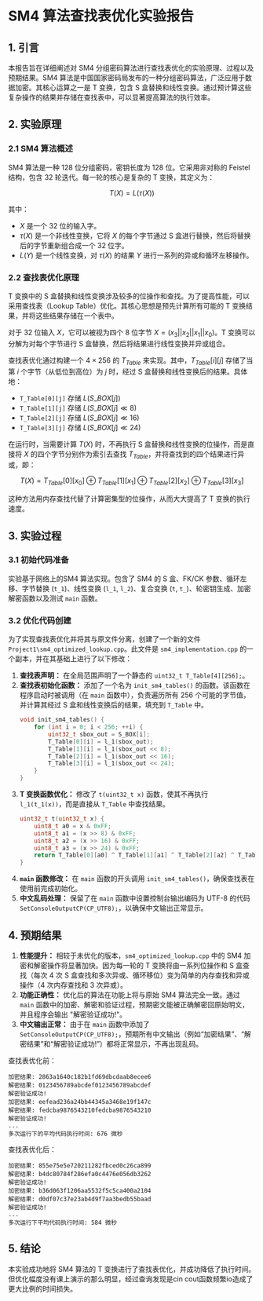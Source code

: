 # SM4 算法查找表优化实验报告

## 1. 引言

本报告旨在详细阐述对 SM4 分组密码算法进行查找表优化的实验原理、过程以及预期结果。SM4 算法是中国国家密码局发布的一种分组密码算法，广泛应用于数据加密。其核心运算之一是 T 变换，包含 S 盒替换和线性变换。通过预计算这些复杂操作的结果并存储在查找表中，可以显著提高算法的执行效率。

## 2. 实验原理

### 2.1 SM4 算法概述

SM4 算法是一种 128 位分组密码，密钥长度为 128 位。它采用非对称的 Feistel 结构，包含 32 轮迭代。每一轮的核心是复杂的 T 变换，其定义为：

$$T(X) = L(\tau(X))$$

其中：
*   $X$ 是一个 32 位的输入字。
*   $\tau(X)$ 是一个非线性变换，它将 $X$ 的每个字节通过 S 盒进行替换，然后将替换后的字节重新组合成一个 32 位字。
*   $L(Y)$ 是一个线性变换，对 $\tau(X)$ 的结果 $Y$ 进行一系列的异或和循环左移操作。

### 2.2 查找表优化原理

T 变换中的 S 盒替换和线性变换涉及较多的位操作和查找。为了提高性能，可以采用查找表（Lookup Table）优化。其核心思想是预先计算所有可能的 T 变换结果，并将这些结果存储在一个表中。

对于 32 位输入 $X$，它可以被视为四个 8 位字节 $X = (x_3 || x_2 || x_1 || x_0)$。T 变换可以分解为对每个字节进行 S 盒替换，然后将结果进行线性变换并异或组合。

查找表优化通过构建一个 $4 \times 256$ 的 $T_{Table}$ 来实现。其中，$T_{Table}[i][j]$ 存储了当第 $i$ 个字节（从低位到高位）为 $j$ 时，经过 S 盒替换和线性变换后的结果。具体地：

*   `T_Table[0][j]` 存储 $L(S\_BOX[j])$
*   `T_Table[1][j]` 存储 $L(S\_BOX[j] \ll 8)$
*   `T_Table[2][j]` 存储 $L(S\_BOX[j] \ll 16)$
*   `T_Table[3][j]` 存储 $L(S\_BOX[j] \ll 24)$

在运行时，当需要计算 $T(X)$ 时，不再执行 S 盒替换和线性变换的位操作，而是直接将 $X$ 的四个字节分别作为索引去查找 $T_{Table}$，并将查找到的四个结果进行异或，即：

$$T(X) = T_{Table}[0][x_0] \oplus T_{Table}[1][x_1] \oplus T_{Table}[2][x_2] \oplus T_{Table}[3][x_3]$$

这种方法用内存查找代替了计算密集型的位操作，从而大大提高了 T 变换的执行速度。

## 3. 实验过程

### 3.1 初始代码准备

实验基于网络上的SM4 算法实现。包含了 SM4 的 S 盒、FK/CK 参数、循环左移、字节替换 (`t_1`)、线性变换 (`l_1`, `l_2`)、复合变换 (`t`, `t_`)、轮密钥生成、加密解密函数以及测试 `main` 函数。

### 3.2 优化代码创建

为了实现查找表优化并将其与原文件分离，创建了一个新的文件 `Project1\sm4_optimized_lookup.cpp`。此文件是 `sm4_implementation.cpp` 的一个副本，并在其基础上进行了以下修改：

1.  **查找表声明：** 在全局范围声明了一个静态的 `uint32_t T_Table[4][256];`。
2.  **查找表初始化函数：** 添加了一个名为 `init_sm4_tables()` 的函数。该函数在程序启动时被调用（在 `main` 函数中），负责遍历所有 256 个可能的字节值，并计算其经过 S 盒和线性变换后的结果，填充到 `T_Table` 中。
    ```cpp
    void init_sm4_tables() {
        for (int i = 0; i < 256; ++i) {
            uint32_t sbox_out = S_BOX[i];
            T_Table[0][i] = l_1(sbox_out);
            T_Table[1][i] = l_1(sbox_out << 8);
            T_Table[2][i] = l_1(sbox_out << 16);
            T_Table[3][i] = l_1(sbox_out << 24);
        }
    }
    ```
3.  **T 变换函数优化：** 修改了 `t(uint32_t x)` 函数，使其不再执行 `l_1(t_1(x))`，而是直接从 `T_Table` 中查找结果。
    ```cpp
    uint32_t t(uint32_t x) {
        uint8_t a0 = x & 0xFF;
        uint8_t a1 = (x >> 8) & 0xFF;
        uint8_t a2 = (x >> 16) & 0xFF;
        uint8_t a3 = (x >> 24) & 0xFF;
        return T_Table[0][a0] ^ T_Table[1][a1] ^ T_Table[2][a2] ^ T_Table[3][a3];
    }
    ```
4.  **`main` 函数修改：** 在 `main` 函数的开头调用 `init_sm4_tables()`，确保查找表在使用前完成初始化。
5.  **中文乱码处理：** 保留了在 `main` 函数中设置控制台输出编码为 UTF-8 的代码 `SetConsoleOutputCP(CP_UTF8);`，以确保中文输出正常显示。


## 4. 预期结果

1.  **性能提升：** 相较于未优化的版本，`sm4_optimized_lookup.cpp` 中的 SM4 加密和解密操作将显著加快。因为每一轮的 T 变换将由一系列位操作和 S 盒查找（每次 4 次 S 盒查找和多次异或、循环移位）变为简单的内存查找和异或操作（4 次内存查找和 3 次异或）。
2.  **功能正确性：** 优化后的算法在功能上将与原始 SM4 算法完全一致。通过 `main` 函数中的加密、解密和验证过程，预期密文能被正确解密回原始明文，并且程序会输出 "解密验证成功!"。
3.  **中文输出正常：** 由于在 `main` 函数中添加了 `SetConsoleOutputCP(CP_UTF8);`，预期所有中文输出（例如“加密结果”、“解密结果”和“解密验证成功!”）都将正常显示，不再出现乱码。

查找表优化前：
```
加密结果: 2863a1640c182b1fd69dbcdaab8ecee6
解密结果: 0123456789abcdef0123456789abcdef 
解密验证成功!
加密结果: eefead236a24bb44345a3468e19f147c
解密结果: fedcba9876543210fedcba9876543210 
解密验证成功!
...
多次运行下的平均代码执行时间: 676 微秒
```
查找表优化后：
```
加密结果: 855e75e5e720211282fbced0c26ca899
解密结果: b4dc80784f286efa0c4476e056db3262
解密验证成功!
加密结果: b36d063f1206aa5532f5c5ca400a2104
解密结果: d0df07c37e23ab4d9f7aa3bedb55baad
解密验证成功!
...
多次运行下平均代码执行时间: 584 微秒
```
## 5. 结论

本实验成功地将 SM4 算法的 T 变换进行了查找表优化，并成功降低了执行时间。但优化幅度没有课上演示的那么明显，经过查询发现是cin cout函数频繁io造成了更大比例的时间损失。

